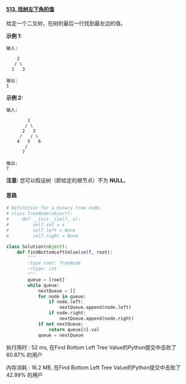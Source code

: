 #### [513. 找树左下角的值](https://leetcode-cn.com/problems/find-bottom-left-tree-value/)

给定一个二叉树，在树的最后一行找到最左边的值。

**示例 1:**

```
输入:

    2
   / \
  1   3

输出:
1
```

 

**示例 2:**

```
输入:

        1
       / \
      2   3
     /   / \
    4   5   6
       /
      7

输出:
7
```

 

**注意:** 您可以假设树（即给定的根节点）不为 **NULL**。



#### 思路

```python
# Definition for a binary tree node.
# class TreeNode(object):
#     def __init__(self, x):
#         self.val = x
#         self.left = None
#         self.right = None

class Solution(object):
    def findBottomLeftValue(self, root):
        """
        :type root: TreeNode
        :rtype: int
        """
        queue = [root]
        while queue:
            nextQueue = []
            for node in queue:
                if node.left:
                    nextQueue.append(node.left)
                if node.right:
                    nextQueue.append(node.right)
            if not nextQueue:
                return queue[0].val
            queue = nextQueue
```

执行用时 : 52 ms, 在Find Bottom Left Tree Value的Python提交中击败了60.87% 的用户

内存消耗 : 16.2 MB, 在Find Bottom Left Tree Value的Python提交中击败了42.99% 的用户